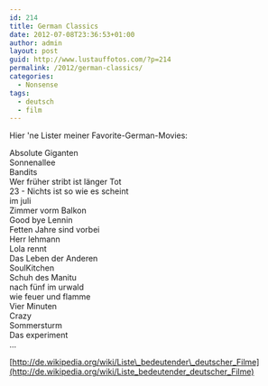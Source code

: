 ```yaml
---
id: 214
title: German Classics
date: 2012-07-08T23:36:53+01:00
author: admin
layout: post
guid: http://www.lustauffotos.com/?p=214
permalink: /2012/german-classics/
categories:
  - Nonsense
tags:
  - deutsch
  - film
---
```

Hier 'ne Lister meiner Favorite-German-Movies:

Absolute Giganten  
Sonnenallee  
Bandits  
Wer früher stribt ist länger Tot  
23 - Nichts ist so wie es scheint  
im juli  
Zimmer vorm Balkon  
Good bye Lennin  
Fetten Jahre sind vorbei  
Herr lehmann  
Lola rennt  
Das Leben der Anderen  
SoulKitchen  
Schuh des Manitu  
nach fünf im urwald  
wie feuer und flamme  
Vier Minuten  
Crazy  
Sommersturm  
Das experiment  
...

[http://de.wikipedia.org/wiki/Liste\_bedeutender\_deutscher_Filme](http://de.wikipedia.org/wiki/Liste_bedeutender_deutscher_Filme)